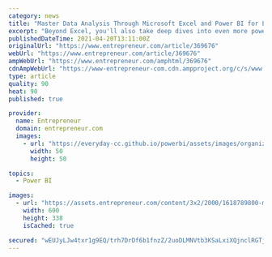 ```yaml
---
category: news
title: "Master Data Analysis Through Microsoft Excel and Power BI for Less Than $3 Per Course"
excerpt: "Beyond Excel, you'll also take deep dives into even more powerful data analysis tools like Microsoft Power BI, DAX, and Alteryx. There are also courses dedicated to data visualization using ..."
publishedDateTime: 2021-04-20T13:11:00Z
originalUrl: "https://www.entrepreneur.com/article/369676"
webUrl: "https://www.entrepreneur.com/article/369676"
ampWebUrl: "https://www.entrepreneur.com/amphtml/369676"
cdnAmpWebUrl: "https://www-entrepreneur-com.cdn.ampproject.org/c/s/www.entrepreneur.com/amphtml/369676"
type: article
quality: 90
heat: 90
published: true

provider:
  name: Entrepreneur
  domain: entrepreneur.com
  images:
    - url: "https://everyday-cc.github.io/powerbi/assets/images/organizations/entrepreneur.com-50x50.jpg"
      width: 50
      height: 50

topics:
  - Power BI

images:
  - url: "https://assets.entrepreneur.com/content/3x2/2000/1618789800-malte-helmhold-m0r4a8nMarw-unsplash.jpg?width=600&crop=16:9"
    width: 600
    height: 338
    isCached: true

secured: "wEUJyLJw4txr1g9EQ/trh7DrDf6b1fnzZ/2uoDLMNVtb3KSaLxiXQjnclRGTjeoIJBTWzhWchMfGptA4494Azl2Ybav9gzt38kdpB9RXoeJL2ZJv69tWNY/Q0Hgove7+Lmsv3rFaAbgkSVUdD5Tpmwigkb6hcqWRMdim9bkopZvm/bNK7yvgSo0oUuWjUK67h7ZWRo9zhtF3MzB2bFuJC6QQ9kunJG71V/ZFlyf2tbxNwDOjEDTUt08TVW0qNJWwLBzlqKBXak2AghBU6Nr8C32CAN4qQf7uVjjAhxh85meWkgbguCNWUG6PuG/A75ipLPmM+YFhvA8ifY0cHyKQSyOL4Tn9e7HQm9YOolBs7nw=;RonEmqUaPPdpUhJ7oe+YBQ=="
---
```


